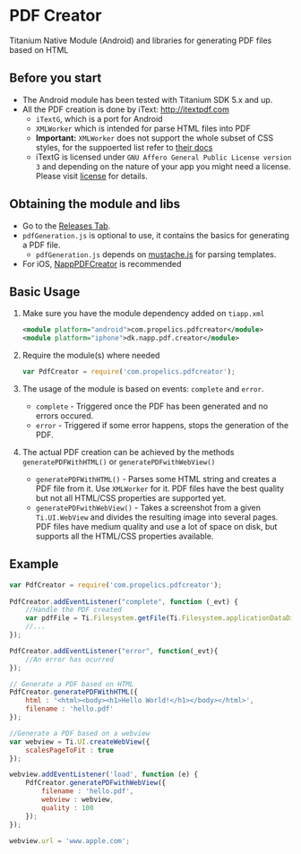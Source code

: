 # PDF Creator
Titanium Native Module (Android) and libraries for generating PDF files based on HTML

## Before you start
* The Android module has been tested with Titanium SDK 5.x and up.
* All the PDF creation is done by iText: http://itextpdf.com
	* `iTextG`, which is a port for Android
	* `XMLWorker` which is intended for parse HTML files into PDF
	* **Important:**  `XMLWorker` does not support the whole subset of CSS styles, for the suppoerted list refer to [their docs](http://demo.itextsupport.com/xmlworker/itextdoc/index.html)
	* iTextG is licensed under `GNU Affero General Public License version 3` and depending on the nature of your app you might need a license. Please visit [license](http://itextpdf.com/pricing/android_license) for details.
  
## Obtaining the module and libs
* Go to the [Releases Tab](https://github.com/propelics/android_pdf_creator/releases).
* `pdfGeneration.js` is optional to use, it contains the basics for generating a PDF file.
	* `pdfGeneration.js` depends on [mustache.js](https://github.com/janl/mustache.js) for parsing templates.
* For iOS, [NappPDFCreator](https://github.com/viezel/NappPDFCreator) is recommended

## Basic Usage
1. Make sure you have the module dependency added on `tiapp.xml`
	
	```xml
	<module platform="android">com.propelics.pdfcreator</module>
	<module platform="iphone">dk.napp.pdf.creator</module> 
	```

1. Require the module(s) where needed

	```javascript
	var PdfCreator = require('com.propelics.pdfcreator');
	```

1. The usage of the module is based on events: `complete` and `error`.
	* `complete` - Triggered once the PDF has been generated and no errors occured.
	* `error` - Triggered if some error happens, stops the generation of the PDF.
1. The actual PDF creation can be achieved by the methods `generatePDFWithHTML()` or `generatePDFwithWebView()`
	* `generatePDFWithHTML()` -  Parses some HTML string and creates a PDF file from it. Use `XMLWorker` for it. PDF files have the best quality but not all HTML/CSS properties are supported yet.
	* `generatePDFwithWebView()` - Takes a screenshot from a given `Ti.UI.WebView` and divides the resulting image into several pages. PDF files have medium quality and use a lot of space on disk, but supports all the HTML/CSS properties available.

## Example
```javascript
var PdfCreator = require('com.propelics.pdfcreator');
	
PdfCreator.addEventListener("complete", function (_evt) {
	//Handle the PDF created
	var pdfFile = Ti.Filesystem.getFile(Ti.Filesystem.applicationDataDirectory, _evt.filename);
	//...
});

PdfCreator.addEventListener("error", function(_evt){
	//An error has ocurred
});

// Generate a PDF based on HTML
PdfCreator.generatePDFWithHTML({
	html : '<html><body><h1>Hello World!</h1></body></html>',
	filename : 'hello.pdf'
});

//Generate a PDF based on a webview
var webview = Ti.UI.createWebView({
	scalesPageToFit : true
});

webview.addEventListener('load', function (e) {
	PdfCreator.generatePDFwithWebView({
		filename : 'hello.pdf',
		webview : webview,
		quality : 100
	});
});

webview.url = 'www.apple.com';
```
